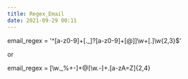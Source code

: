 ```yaml
---
title: Regex_Email
date: 2021-09-29 00:11
---
```


email_regex = '^[a-z0-9]+[\._]?[a-z0-9]+[@]]\w+[.]\w{2,3}$'

or

email_regex = [\w._%+-]+@[\w.-]+\.[a-zA=Z]{2,4}

